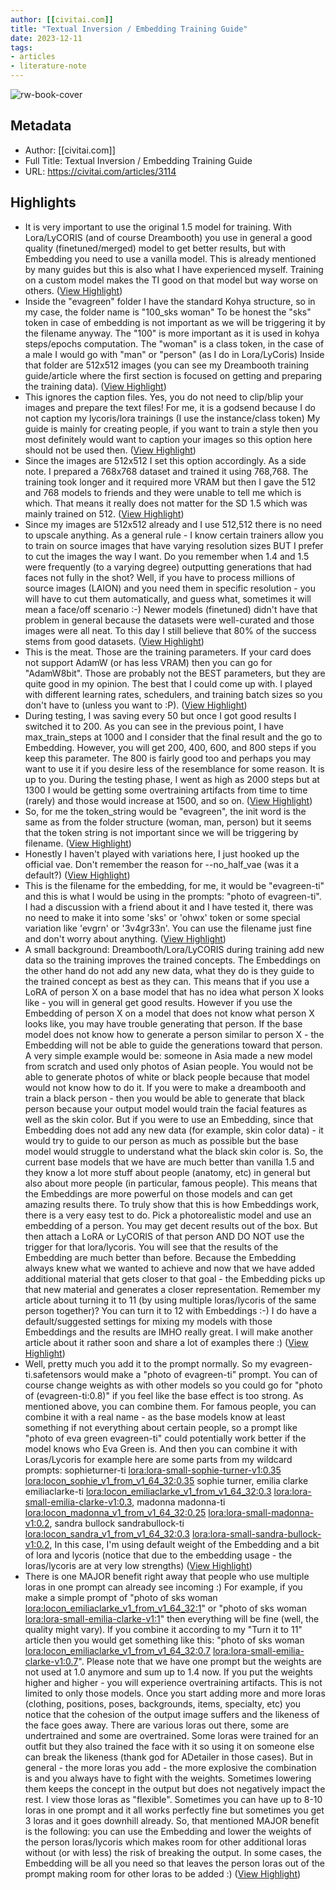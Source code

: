 ```yaml
---
author: [[civitai.com]]
title: "Textual Inversion / Embedding Training Guide"
date: 2023-12-11
tags: 
- articles
- literature-note
---
```

![rw-book-cover](https://image.civitai.com/xG1nkqKTMzGDvpLrqFT7WA/0c2972e0-3d76-4e74-9df1-d6bac892f1f1/width=1200/0c2972e0-3d76-4e74-9df1-d6bac892f1f1.jpeg)

## Metadata
- Author: [[civitai.com]]
- Full Title: Textual Inversion / Embedding Training Guide
- URL: https://civitai.com/articles/3114

## Highlights
- It is very important to use the original 1.5 model for training. With Lora/LyCORIS (and of course Dreambooth) you use in general a good quality (finetuned/merged) model to get better results, but with Embedding you need to use a vanilla model.
  This is already mentioned by many guides but this is also what I have experienced myself. Training on a custom model makes the TI good on that model but way worse on others. ([View Highlight](https://read.readwise.io/read/01hhd07htvmg0r9meqf8w7a8xy))
- Inside the "evagreen" folder I have the standard Kohya structure, so in my case, the folder name is "100_sks woman"
  To be honest the "sks" token in case of embedding is not important as we will be triggering it by the filename anyway. The "100" is more important as it is used in kohya steps/epochs computation. The "woman" is a class token, in the case of a male I would go with "man" or "person" (as I do in Lora/LyCoris)
  Inside that folder are 512x512 images (you can see my Dreambooth training guide/article where the first section is focused on getting and preparing the training data). ([View Highlight](https://read.readwise.io/read/01hhd088trmrggf8sc2xpj7z9h))
- This ignores the caption files. Yes, you do not need to clip/blip your images and prepare the text files! For me, it is a godsend because I do not caption my lycoris/lora trainings (I use the instance/class token)
  My guide is mainly for creating people, if you want to train a style then you most definitely would want to caption your images so this option here should not be used then. ([View Highlight](https://read.readwise.io/read/01hhd08q138q9vw4zrj0c9qf2b))
- Since the images are 512x512 I set this option accordingly.
  As a side note. I prepared a 768x768 dataset and trained it using 768,768. The training took longer and it required more VRAM but then I gave the 512 and 768 models to friends and they were unable to tell me which is which. That means it really does not matter for the SD 1.5 which was mainly trained on 512. ([View Highlight](https://read.readwise.io/read/01hhd09ha281q3318w69ffahw2))
- Since my images are 512x512 already and I use 512,512 there is no need to upscale anything.
  As a general rule - I know certain trainers allow you to train on source images that have varying resolution sizes BUT I prefer to cut the images the way I want.
  Do you remember when 1.4 and 1.5 were frequently (to a varying degree) outputting generations that had faces not fully in the shot? Well, if you have to process millions of source images (LAION) and you need them in specific resolution - you will have to cut them automatically, and guess what, sometimes it will mean a face/off scenario :-)
  Newer models (finetuned) didn't have that problem in general because the datasets were well-curated and those images were all neat.
  To this day I still believe that 80% of the success stems from good datasets. ([View Highlight](https://read.readwise.io/read/01hhd0aaebbcxyycc55rk4tcf3))
- This is the meat. Those are the training parameters.
  If your card does not support AdamW (or has less VRAM) then you can go for "AdamW8bit".
  Those are probably not the BEST parameters, but they are quite good in my opinion. The best that I could come up with. I played with different learning rates, schedulers, and training batch sizes so you don't have to (unless you want to :P). ([View Highlight](https://read.readwise.io/read/01hhd0ap7p3g6wkv1zmfw95f1n))
- During testing, I was saving every 50 but once I got good results I switched it to 200. As you can see in the previous point, I have max_train_steps at 1000 and I consider that the final result and the go to Embedding.
  However, you will get 200, 400, 600, and 800 steps if you keep this parameter. The 800 is fairly good too and perhaps you may want to use it if you desire less of the resemblance for some reason. It is up to you.
  During the testing phase, I went as high as 2000 steps but at 1300 I would be getting some overtraining artifacts from time to time (rarely) and those would increase at 1500, and so on. ([View Highlight](https://read.readwise.io/read/01hhd0azsrad9bex6py1kea0bw))
- So, for me the token_string would be "evagreen", the init word is the same as from the folder structure (woman, man, person) but it seems that the token string is not important since we will be triggering by filename. ([View Highlight](https://read.readwise.io/read/01hhd0b4fpjbpayp0abcf4x8c5))
- Honestly I haven't played with variations here, I just hooked up the official vae. Don't remember the reason for --no_half_vae (was it a default?) ([View Highlight](https://read.readwise.io/read/01hhd0bcz8zgdqd67wrm9r210s))
- This is the filename for the embedding, for me, it would be "evagreen-ti" and this is what I would be using in the prompts: "photo of evagreen-ti".
  I had a discussion with a friend about it and I have tested it, there was no need to make it into some 'sks' or 'ohwx' token or some special variation like 'evgrn' or '3v4gr33n'. You can use the filename just fine and don't worry about anything. ([View Highlight](https://read.readwise.io/read/01hhd0by5j0p4m66r3bd7nrrbx))
- A small background: Dreambooth/Lora/LyCORIS during training add new data so the training improves the trained concepts. The Embeddings on the other hand do not add any new data, what they do is they guide to the trained concept as best as they can.
  This means that if you use a LoRA of person X on a base model that has no idea what person X looks like - you will in general get good results. However if you use the Embedding of person X on a model that does not know what person X looks like, you may have trouble generating that person.
  If the base model does not know how to generate a person similar to person X - the Embedding will not be able to guide the generations toward that person.
  A very simple example would be: someone in Asia made a new model from scratch and used only photos of Asian people. You would not be able to generate photos of white or black people because that model would not know how to do it.
  If you were to make a dreambooth and train a black person - then you would be able to generate that black person because your output model would train the facial features as well as the skin color.
  But if you were to use an Embedding, since that Embedding does not add any new data (for example, skin color data) - it would try to guide to our person as much as possible but the base model would struggle to understand what the black skin color is.
  So, the current base models that we have are much better than vanilla 1.5 and they know a lot more stuff about people (anatomy, etc) in general but also about more people (in particular, famous people).
  This means that the Embeddings are more powerful on those models and can get amazing results there.
  To truly show that this is how Embeddings work, there is a very easy test to do. Pick a photorealistic model and use an embedding of a person. You may get decent results out of the box. But then attach a LoRA or LyCORIS of that person AND DO NOT use the trigger for that lora/lycoris.
  You will see that the results of the Embedding are much better than before. Because the Embedding always knew what we wanted to achieve and now that we have added additional material that gets closer to that goal - the Embedding picks up that new material and generates a closer representation.
  Remember my article about turning it to 11 (by using multiple loras/lycoris of the same person together)? You can turn it to 12 with Embeddings :-)
  I do have a default/suggested settings for mixing my models with those Embeddings and the results are IMHO really great. I will make another article about it rather soon and share a lot of examples there :) ([View Highlight](https://read.readwise.io/read/01hhd0f00cd1mh65f2dpkf9pb5))
- Well, pretty much you add it to the prompt normally. So my evagreen-ti.safetensors would make a "photo of evagreen-ti" prompt. You can of course change weights as with other models so you could go for "photo of (evagreen-ti:0.8)" if you feel like the base effect is too strong.
  As mentioned above, you can combine them. For famous people, you can combine it with a real name - as the base models know at least something if not everything about certain people, so a prompt like "photo of eva green evagreen-ti" could potentially work better if the model knows who Eva Green is.
  And then you can combine it with Loras/Lycoris for example here are some parts from my wildcard prompts:
  sophieturner-ti <lora:lora-small-sophie-turner-v1:0.35> <lora:locon_sophie_v1_from_v1_64_32:0.35> sophie turner,
  emilia clarke emiliaclarke-ti <lora:locon_emiliaclarke_v1_from_v1_64_32:0.3> <lora:lora-small-emilia-clarke-v1:0.3>,
  madonna madonna-ti <lora:locon_madonna_v1_from_v1_64_32:0.25> <lora:lora-small-madonna-v1:0.2>,
  sandra bullock sandrabullock-ti <lora:locon_sandra_v1_from_v1_64_32:0.3> <lora:lora-small-sandra-bullock-v1:0.2>,
  In this case, I'm using default weight of the Embedding and a bit of lora and lycoris (notice that due to the embedding usage - the loras/lycoris are at very low strengths) ([View Highlight](https://read.readwise.io/read/01hhd0fz8ees2cfccnbdtf0j74))
- There is one MAJOR benefit right away that people who use multiple loras in one prompt can already see incoming :)
  For example, if you make a simple prompt of "photo of sks woman <lora:locon_emiliaclarke_v1_from_v1_64_32:1>" or "photo of sks woman <lora:lora-small-emilia-clarke-v1:1>" then everything will be fine (well, the quality might vary).
  If you combine it according to my "Turn it to 11" article then you would get something like this: "photo of sks woman <lora:locon_emiliaclarke_v1_from_v1_64_32:0.7> <lora:lora-small-emilia-clarke-v1:0.7>".
  Please note that we have one prompt but the weights are not used at 1.0 anymore and sum up to 1.4 now. If you put the weights higher and higher - you will experience overtraining artifacts.
  This is not limited to only those models. Once you start adding more and more loras (clothing, positions, poses, backgrounds, items, specialty, etc) you notice that the cohesion of the output image suffers and the likeness of the face goes away.
  There are various loras out there, some are undertrained and some are overtrained. Some loras were trained for an outfit but they also trained the face with it so using it on someone else can break the likeness (thank god for ADetailer in those cases).
  But in general - the more loras you add - the more explosive the combination is and you always have to fight with the weights. Sometimes lowering them keeps the concept in the output but does not negatively impact the rest.
  I view those loras as "flexible". Sometimes you can have up to 8-10 loras in one prompt and it all works perfectly fine but sometimes you get 3 loras and it goes downhill already.
  So, that mentioned MAJOR benefit is the following: you can use the Embedding and lower the weights of the person loras/lycoris which makes room for other additional loras without (or with less) the risk of breaking the output.
  In some cases, the Embedding will be all you need so that leaves the person loras out of the prompt making room for other loras to be added :) ([View Highlight](https://read.readwise.io/read/01hhd0hk6w0nbhp47mp86yy0h3))
